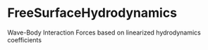 # FreeSurfaceHydrodynamics
Wave-Body Interaction Forces based on linearized hydrodynamics coefficients
